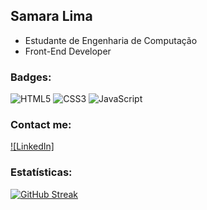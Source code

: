 ## Samara Lima

- Estudante de Engenharia de Computação
- Front-End Developer

### Badges:
![HTML5](https://img.shields.io/badge/HTML5-E34F26?style=for-the-badge&logo=html5&logoColor=white)
![CSS3](https://img.shields.io/badge/CSS3-1572B6?style=for-the-badge&logo=css3&logoColor=white)
![JavaScript](https://img.shields.io/badge/JavaScript-323330?style=for-the-badge&logo=javascript&logoColor=F7DF1E)

### Contact me:
[![LinkedIn]](https://img.shields.io/badge/LinkedIn-0077B5?style=for-the-badge&logo=linkedin&logoColor=white)

### Estatísticas:
[![GitHub Streak](https://streak-stats.demolab.com?user=samaralimaz&theme=synthwave)](https://git.io/streak-stats)
